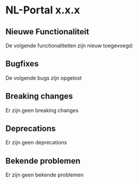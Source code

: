 # NL-Portal x.x.x

## Nieuwe Functionaliteit

De volgende functionaliteiten zijn nieuw toegevoegd:


## Bugfixes

De volgende bugs zijn opgelost

## Breaking changes

Er zijn geen breaking changes

## Deprecations

Er zijn geen deprecations

## Bekende problemen

Er zijn geen bekende problemen

